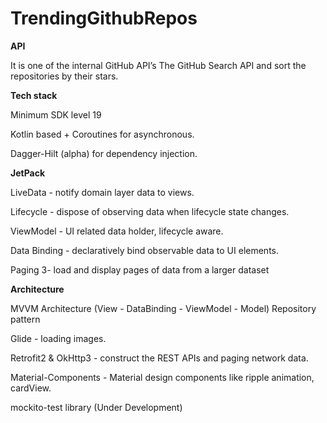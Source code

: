 # TrendingGithubRepos

**API**

It is one of the internal GitHub API’s
The GitHub Search API and sort the repositories by their stars.



**Tech stack**

Minimum SDK level 19

Kotlin based + Coroutines for asynchronous.

Dagger-Hilt (alpha) for dependency injection.



**JetPack**

LiveData - notify domain layer data to views.

Lifecycle - dispose of observing data when lifecycle state changes.

ViewModel - UI related data holder, lifecycle aware.

Data Binding - declaratively bind observable data to UI elements.

Paging 3- load and display pages of data from a larger dataset



**Architecture**

MVVM Architecture (View - DataBinding - ViewModel - Model)
Repository pattern

Glide - loading images.

Retrofit2 & OkHttp3 - construct the REST APIs and paging network data.

Material-Components - Material design components like ripple animation, cardView.

mockito-test library (Under Development)
